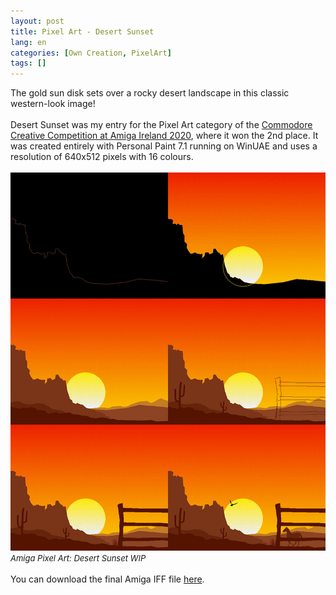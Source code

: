 ```yaml
---
layout: post
title: Pixel Art - Desert Sunset
lang: en
categories: [Own Creation, PixelArt]
tags: []
---
```

The gold sun disk sets over a rocky desert landscape in this classic western-look image!
<br><br>
Desert Sunset was my entry for the Pixel Art category of the <a href="https://amigausers.ie/winners-of-the-commodore-creative-competition-at-amiga-ireland-2020/" target="_blank">Commodore Creative Competition at Amiga Ireland 2020</a>, where it won the 2nd place. It was created entirely with Personal Paint 7.1 running on WinUAE and uses a resolution of 640x512 pixels with 16 colours.
<br><br>
<img src="\assets\img\post_previews\Amiga-pixelart-desert-sunset-WIP.jpg"><br>
<span style="font-size:small; font-style: italic">Amiga Pixel Art: Desert Sunset WIP</span>
<br><br>
You can download the final Amiga IFF file <a href="\assets\img\pixelart\amiga_pixelart_desert_sunset.iff" target="_blank">here</a>.